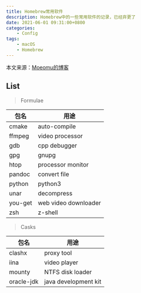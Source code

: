 ```yaml
---
title: Homebrew常用软件
description: Homebrew中的一些常用软件的记录，已经弃更了
date: 2021-06-01 09:31:00+0800
categories:
    - Config
tags:
    - macOS
    - Homebrew
---
```


本文来源：[Moeomu的博客](/zh-cn/posts/homebrew常用软件/)

## List

> Formulae

| 包名 | 用途 |
|-|-|
| cmake | auto-compile |
| ffmpeg | video processor |
| gdb | cpp debugger |
| gpg | gnupg |
| htop | processor monitor |
| pandoc | convert file |
| python | python3 |
| unar | decompress |
| you-get | web video downloader |
| zsh | z-shell |

> Casks

| 包名 | 用途 |
|-|-|
| clashx | proxy tool |
| iina | video player |
| mounty | NTFS disk loader |
| oracle-jdk | java development kit |
